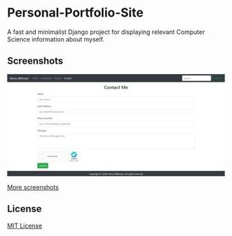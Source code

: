 # Personal-Portfolio-Site
A fast and minimalist Django project for displaying relevant Computer Science information about myself.

## Screenshots

<img src="screenshots/contact.png" alt-text="Screenshot">

[More screenshots](screenshots/)


## License

[MIT License](LICENSE)

